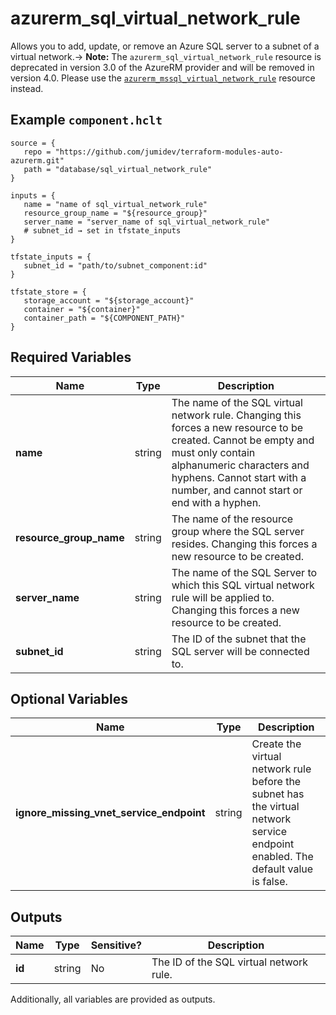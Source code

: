 # azurerm_sql_virtual_network_rule

Allows you to add, update, or remove an Azure SQL server to a subnet of a virtual network.-> **Note:** The `azurerm_sql_virtual_network_rule` resource is deprecated in version 3.0 of the AzureRM provider and will be removed in version 4.0. Please use the [`azurerm_mssql_virtual_network_rule`](https://registry.terraform.io/providers/hashicorp/azurerm/latest/docs/resources/mssql_virtual_network_rule) resource instead.

## Example `component.hclt`

```hcl
source = {
   repo = "https://github.com/jumidev/terraform-modules-auto-azurerm.git" 
   path = "database/sql_virtual_network_rule" 
}

inputs = {
   name = "name of sql_virtual_network_rule" 
   resource_group_name = "${resource_group}" 
   server_name = "server_name of sql_virtual_network_rule" 
   # subnet_id → set in tfstate_inputs
}

tfstate_inputs = {
   subnet_id = "path/to/subnet_component:id" 
}

tfstate_store = {
   storage_account = "${storage_account}" 
   container = "${container}" 
   container_path = "${COMPONENT_PATH}" 
}

```

## Required Variables

| Name | Type |  Description |
| ---- | --------- |  ----------- |
| **name** | string |  The name of the SQL virtual network rule. Changing this forces a new resource to be created. Cannot be empty and must only contain alphanumeric characters and hyphens. Cannot start with a number, and cannot start or end with a hyphen. | 
| **resource_group_name** | string |  The name of the resource group where the SQL server resides. Changing this forces a new resource to be created. | 
| **server_name** | string |  The name of the SQL Server to which this SQL virtual network rule will be applied to. Changing this forces a new resource to be created. | 
| **subnet_id** | string |  The ID of the subnet that the SQL server will be connected to. | 

## Optional Variables

| Name | Type |  Description |
| ---- | --------- |  ----------- |
| **ignore_missing_vnet_service_endpoint** | string |  Create the virtual network rule before the subnet has the virtual network service endpoint enabled. The default value is false. | 



## Outputs

| Name | Type | Sensitive? | Description |
| ---- | ---- | --------- | --------- |
| **id** | string | No  | The ID of the SQL virtual network rule. | 

Additionally, all variables are provided as outputs.
